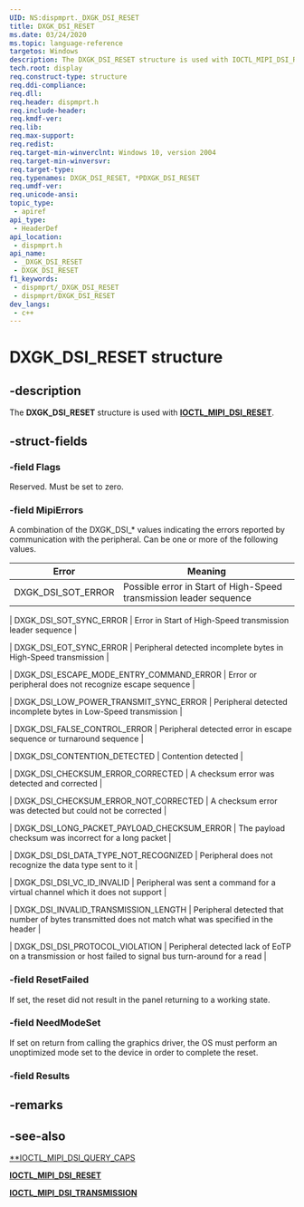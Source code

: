 ```yaml
---
UID: NS:dispmprt._DXGK_DSI_RESET
title: DXGK_DSI_RESET
ms.date: 03/24/2020
ms.topic: language-reference
targetos: Windows
description: The DXGK_DSI_RESET structure is used with IOCTL_MIPI_DSI_RESET.
tech.root: display
req.construct-type: structure
req.ddi-compliance: 
req.dll: 
req.header: dispmprt.h
req.include-header: 
req.kmdf-ver: 
req.lib: 
req.max-support: 
req.redist: 
req.target-min-winverclnt: Windows 10, version 2004
req.target-min-winversvr: 
req.target-type: 
req.typenames: DXGK_DSI_RESET, *PDXGK_DSI_RESET
req.umdf-ver: 
req.unicode-ansi: 
topic_type:
 - apiref
api_type:
 - HeaderDef
api_location:
 - dispmprt.h
api_name:
 - _DXGK_DSI_RESET
 - DXGK_DSI_RESET
f1_keywords:
 - dispmprt/_DXGK_DSI_RESET
 - dispmprt/DXGK_DSI_RESET
dev_langs:
 - c++
---
```


# DXGK_DSI_RESET structure

## -description

The **DXGK_DSI_RESET** structure is used with [**IOCTL_MIPI_DSI_RESET**](..\ntddvdeo\ni-ntddvdeo-ioctl_mipi_dsi_reset.md).

## -struct-fields

### -field Flags

Reserved. Must be set to zero.

### -field MipiErrors

A combination of the DXGK_DSI_* values indicating the errors reported by communication with the peripheral. Can be one or more of the following values.

| Error | Meaning |
| ----- | ------- |
| DXGK_DSI_SOT_ERROR | Possible error in Start of High-Speed transmission leader sequence |

| DXGK_DSI_SOT_SYNC_ERROR | Error in Start of High-Speed transmission leader sequence |

| DXGK_DSI_EOT_SYNC_ERROR | Peripheral detected incomplete bytes in High-Speed transmission |

| DXGK_DSI_ESCAPE_MODE_ENTRY_COMMAND_ERROR | Error or peripheral does not recognize escape sequence |

| DXGK_DSI_LOW_POWER_TRANSMIT_SYNC_ERROR | Peripheral detected incomplete bytes in Low-Speed transmission |

| DXGK_DSI_FALSE_CONTROL_ERROR | Peripheral detected error in escape sequence or turnaround sequence |

| DXGK_DSI_CONTENTION_DETECTED | Contention detected |

| DXGK_DSI_CHECKSUM_ERROR_CORRECTED | A checksum error was detected and corrected |

| DXGK_DSI_CHECKSUM_ERROR_NOT_CORRECTED | A checksum error was detected but could not be corrected |

| DXGK_DSI_LONG_PACKET_PAYLOAD_CHECKSUM_ERROR | The payload checksum was incorrect for a long packet |

| DXGK_DSI_DSI_DATA_TYPE_NOT_RECOGNIZED | Peripheral does not recognize the data type sent to it |

| DXGK_DSI_DSI_VC_ID_INVALID | Peripheral was sent a command for a virtual channel which it does not support |

| DXGK_DSI_INVALID_TRANSMISSION_LENGTH | Peripheral detected that number of bytes transmitted does not match what was specified in the header |

| DXGK_DSI_DSI_PROTOCOL_VIOLATION | Peripheral detected lack of EoTP on a transmission or host failed to signal bus turn-around for a read |

### -field ResetFailed

If set, the reset did not result in the panel returning to a working state.

### -field NeedModeSet

If set on return from calling the graphics driver, the OS must perform an unoptimized mode set to the device in order to complete the reset.

### -field Results

## -remarks

## -see-also

[**IOCTL_MIPI_DSI_QUERY_CAPS](..\ntddvdeo\ni-ntddvdeo-ioctl_mipi_dsi_query_caps.md)

[**IOCTL_MIPI_DSI_RESET**](..\ntddvdeo\ni-ntddvdeo-ioctl_mipi_dsi_reset.md)

[**IOCTL_MIPI_DSI_TRANSMISSION**](..\ntddvdeo\ni-ntddvdeo-ioctl_mipi_dsi_transmission.md)

